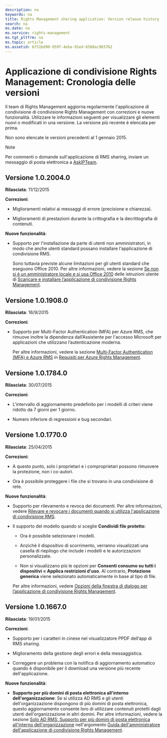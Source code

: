 ```yaml
---
description: na
keywords: na
title: Rights Management sharing application: Version release history
search: na
ms.date: na
ms.service: rights-management
ms.tgt_pltfrm: na
ms.topic: article
ms.assetid: 6751bd90-959f-4eba-91ed-6588ac983762
---
```

# Applicazione di condivisione Rights Management: Cronologia delle versioni
Il team di Rights Management aggiorna regolarmente l'applicazione di condivisione di condivisione Rights Management con correzioni e nuove funzionalità. Utilizzare le informazioni seguenti per visualizzare gli elementi nuovi o modificati in una versione. La versione più recente è elencata per prima.

Non sono elencate le versioni precedenti al 1 gennaio 2015.

> [!NOTE]
> Per commenti o domande sull'applicazione di RMS sharing, inviare un messaggio di posta elettronica a [AskIPTeam](mailto:AskIPTeam@microsoft.com?subject=RMS%20sharing%20app:%20Feedback%20or%20question).

## Versione 1.0.2004.0
**Rilasciata**: 11/12/2015

**Correzioni**:

-   Miglioramenti relativi ai messaggi di errore (precisione e chiarezza).

-   Miglioramenti di prestazioni durante la crittografia e la decrittografia di contenuti.

**Nuove funzionalità**:

-   Supporto per l'installazione da parte di utenti non amministratori, in modo che anche utenti standard possano installare l'applicazione di condivisione RMS.

    Sono tuttavia previste alcune limitazioni per gli utenti standard che eseguono Office 2010. Per altre informazioni, vedere la sezione [Se non si è un amministratore locale e si usa Office 2010](../Topic/Download_and_install_the_Rights_Management_sharing_application.md#BKMK_SetupOffice2010) delle istruzioni utente di [Scaricare e installare l’applicazione di condivisione Rights Management](../Topic/Download_and_install_the_Rights_Management_sharing_application.md).

## Versione 1.0.1908.0
**Rilasciata**: 16/9/2015

**Correzioni**:

-   Supporto per Multi-Factor Authentication (MFA) per Azure RMS, che rimuove inoltre la dipendenza dall’Assistente per l'accesso Microsoft per applicazioni che utilizzano l’autenticazione moderna.

    Per altre informazioni, vedere la sezione [Multi-Factor Authentication (MFA) e Azure RMS](../Topic/Requirements_for_Azure_Rights_Management.md#BKMK_MFA) in [Requisiti per Azure Rights Management](../Topic/Requirements_for_Azure_Rights_Management.md).

## Versione 1.0.1784.0
**Rilasciata**: 30/07/2015

**Correzioni**:

-   L'intervallo di aggiornamento predefinito per i modelli di criteri viene ridotto da 7 giorni per 1 giorno.

-   Numero inferiore di regressioni e bug secondari.

## Versione 1.0.1770.0
**Rilasciata**: 25/04/2015

**Correzioni**:

-   A questo punto, solo i proprietari e i comproprietari possono rimuovere la protezione, non i co-autori.

-   Ora è possibile proteggere i file che si trovano in una condivisione di rete.

**Nuove funzionalità**:

-   Supporto per rilevamento e revoca dei documenti. Per altre informazioni, vedere [Rilevare e revocare i documenti quando si utilizza l'applicazione di condivisione RMS](../Topic/Track_and_revoke_your_documents_when_you_use_the_RMS_sharing_application.md).

-   Il supporto del modello quando si sceglie **Condividi file protetto**:

    -   Ora è possibile selezionare i modelli.

    -   Anziché il dispositivo di scorrimento, verranno visualizzati una casella di riepilogo che include i modelli e le autorizzazioni personalizzate.

    -   Non si visualizzano più le opzioni per **Consenti consumo su tutti i dispositivi** e **Applica restrizioni d'uso**. Al contrario, **Protezione generica** viene selezionato automaticamente in base al tipo di file.

    Per altre informazioni, vedere [Opzioni della finestra di dialogo per l’applicazione di condivisione Rights Management](../Topic/Dialog_box_options_for_the_Rights_Management_sharing_application.md).

## Versione 1.0.1667.0
**Rilasciata**: 19/01/2015

**Correzioni**:

-   Supporto per i caratteri in cinese nel visualizzatore PPDF dell’app di RMS sharing.

-   Miglioramento della gestione degli errori e della messaggistica.

-   Correggere un problema con la notifica di aggiornamento automatico quando è disponibile per il download una versione più recente dell'applicazione.

**Nuove funzionalità**:

-   **Supporto per più domini di posta elettronica all'interno dell'organizzazione**: Se si utilizza AD RMS e gli utenti dell'organizzazione dispongono di più domini di posta elettronica, questo aggiornamento consente loro di utilizzare contenuti protetti dagli utenti dell'organizzazione in altri domini. Per altre informazioni, vedere la sezione [Solo AD RMS: Supporto per più domini di posta elettronica all'interno dell'organizzazione](../Topic/Rights_Management_sharing_application_administrator_guide.md#BKMK_FederatedDomains) nell'argomento [Guida dell'amministratore dell'applicazione di condivisione Rights Management](../Topic/Rights_Management_sharing_application_administrator_guide.md).

